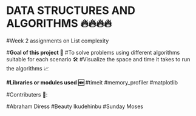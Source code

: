 # DATA STRUCTURES AND ALGORITHMS 🔥🔥🔥🔥
#Week 2 assignments on List complexity 

#**Goal of this project 🎯**
#To solve problems using different algorithms suitable for each scenario 🛠️
#Visualize the space and time it takes to run the algorithms  📈

**#Libraries or modules used 🆕**
#timeit 
#memory_profiler
#matplotlib



#Contributers 📝: 

#Abraham Diress
#Beauty Ikudehinbu
#Sunday Moses 
